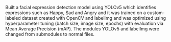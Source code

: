 Built a facial expression detection model using YOLOv5 which identifies expressions such as Happy, Sad and Angry and it was trained on a custom-labeled dataset created with OpenCV and labelImg and was optimized using hyperparameter tuning (batch size, image size, epochs) with evaluation via Mean Average Precision (mAP). 
The modules YOLOv5 and labelImg were changed from submodules to normal files.
